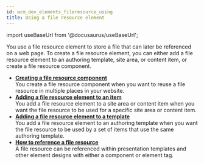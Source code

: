 ```yaml
---
id: wcm_dev_elements_fileresource_using
title: Using a file resource element
---
```

import useBaseUrl from '@docusaurus/useBaseUrl';



You use a file resource element to store a file that can later be referenced on a web page. To create a file resource element, you can either add a file resource element to an authoring template, site area, or content item, or create a file resource component.

-   **[Creating a file resource component](wcm_dev_elements_fileresource_creating.md)**  
You create a file resource component when you want to reuse a file resource in multiple places in your website.
-   **[Adding a file resource element to an item](wcm_dev_elements_fileresource_adding.md)**  
You add a file resource element to a site area or content item when you want the file resource to be used for a specific site area or content item.
-   **[Adding a file resource element to a template](wcm_dev_elements_fileresource_add_template.md)**  
You add a file resource element to an authoring template when you want the file resource to be used by a set of items that use the same authoring template.
-   **[How to reference a file resource](wcm_dev_elements_fileresource_referencing.md)**  
A file resource can be referenced within presentation templates and other element designs with either a component or element tag.

